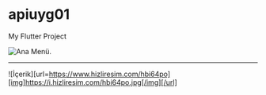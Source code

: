 # apiuyg01

My Flutter Project


![Ana Menü.]([https://www.hizliresim.com/tg8yd0t])

------------------------------------------------------------------------------------------

![İçerik][url=https://www.hizliresim.com/hbi64po][img]https://i.hizliresim.com/hbi64po.jpg[/img][/url]
